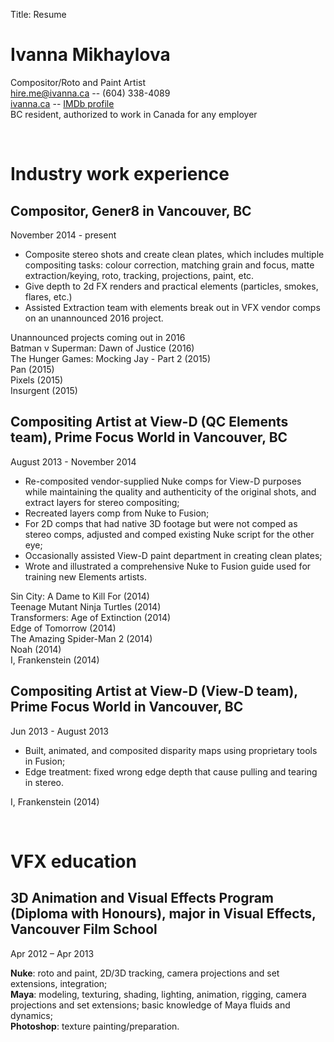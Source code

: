 Title: Resume

Ivanna Mikhaylova
=================
Compositor/Roto and Paint Artist  
[hire.me@ivanna.ca](mailto:hire.me@ivanna.ca "Drop me a line") -- (604) 338-4089  
[ivanna.ca](ivanna.ca) -- [IMDb profile](http://www.imdb.com/name/nm6581754)  
BC resident, authorized to work in Canada for any employer

<br />

Industry work experience
========================

## **Compositor**, Gener8 in Vancouver, BC
November 2014 - present  

- Composite stereo shots and create clean plates, which includes multiple compositing tasks: colour correction, matching grain and focus, matte extraction/keying, roto, tracking, projections, paint, etc.  
- Give depth to 2d FX renders and practical elements (particles, smokes, flares, etc.)  
- Assisted Extraction team with elements break out in VFX vendor comps on an unannounced 2016 project.  

Unannounced projects coming out in 2016  
Batman v Superman: Dawn of Justice (2016)  
The Hunger Games: Mocking Jay - Part 2 (2015)  
Pan (2015)  
Pixels (2015)  
Insurgent (2015)  

## **Compositing Artist at View-D (QC Elements team)**, Prime Focus World in Vancouver, BC
August 2013 - November 2014  

- Re-composited vendor-supplied Nuke comps for View-D purposes while maintaining the quality and authenticity of the original shots, and extract layers for stereo compositing;
- Recreated layers comp from Nuke to Fusion;
- For 2D comps that had native 3D footage but were not comped as stereo comps, adjusted and comped existing Nuke script for the other eye;
- Occasionally assisted View-D paint department in creating clean plates;
- Wrote and illustrated a comprehensive Nuke to Fusion guide used for training new Elements artists.

Sin City: A Dame to Kill For (2014)  
Teenage Mutant Ninja Turtles (2014)  
Transformers: Age of Extinction (2014)  
Edge of Tomorrow (2014)  
The Amazing Spider-Man 2 (2014)  
Noah (2014)  
I, Frankenstein (2014)  

## **Compositing Artist at View-D (View-D team)**, Prime Focus World in Vancouver, BC
Jun 2013 - August 2013

- Built, animated, and composited disparity maps using proprietary tools in Fusion;
- Edge treatment: fixed wrong edge depth that cause pulling and tearing in stereo.

I, Frankenstein (2014)  

<br />

VFX education
=============

## **3D Animation and Visual Effects Program (Diploma with Honours)**, major in Visual Effects, Vancouver Film School
Apr 2012 – Apr 2013

**Nuke**: roto and paint, 2D/3D tracking, camera projections and set extensions, integration;  
**Maya**: modeling, texturing, shading, lighting, animation, rigging, camera projections and set extensions; basic knowledge of Maya fluids and dynamics;  
**Photoshop**: texture painting/preparation.  
